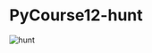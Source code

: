 # PyCourse12-hunt
![hunt](https://user-images.githubusercontent.com/78360814/117555151-f39edd80-b071-11eb-8ff5-7bf24fc0b699.PNG)
